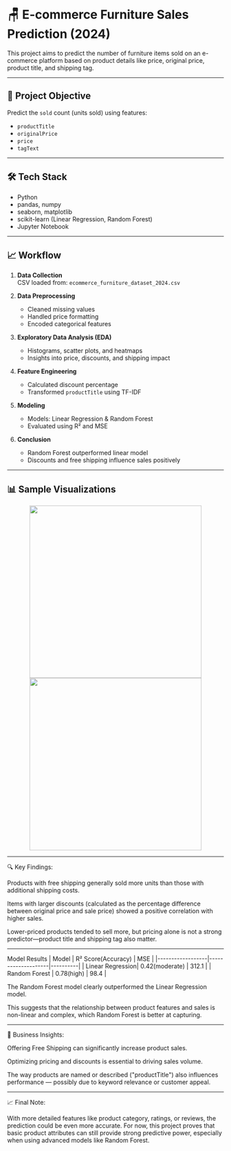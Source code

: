 # 🪑 E-commerce Furniture Sales Prediction (2024)

This project aims to predict the number of furniture items sold on an e-commerce platform based on product details like price, original price, product title, and shipping tag.

---

## 📌 Project Objective

Predict the `sold` count (units sold) using features:
- `productTitle`
- `originalPrice`
- `price`
- `tagText`

---

## 🛠️ Tech Stack

- Python
- pandas, numpy
- seaborn, matplotlib
- scikit-learn (Linear Regression, Random Forest)
- Jupyter Notebook

---

## 📈 Workflow

1. **Data Collection**  
   CSV loaded from: `ecommerce_furniture_dataset_2024.csv`

2. **Data Preprocessing**  
   - Cleaned missing values  
   - Handled price formatting  
   - Encoded categorical features  

3. **Exploratory Data Analysis (EDA)**  
   - Histograms, scatter plots, and heatmaps  
   - Insights into price, discounts, and shipping impact

4. **Feature Engineering**  
   - Calculated discount percentage  
   - Transformed `productTitle` using TF-IDF

5. **Modeling**  
   - Models: Linear Regression & Random Forest  
   - Evaluated using R² and MSE

6. **Conclusion**  
   - Random Forest outperformed linear model  
   - Discounts and free shipping influence sales positively

---

## 📊 Sample Visualizations

<p align="center">
  <img src="outputs/charts/price_vs_sold.png" width="400"/>
  <img src="outputs/charts/shipping_vs_sold_boxplot.png" width="400"/>
</p>

---

🔍 Key Findings:

Products with free shipping generally sold more units than those with additional shipping costs.

Items with larger discounts (calculated as the percentage difference between original price and sale price) showed a positive correlation with higher sales.

Lower-priced products tended to sell more, but pricing alone is not a strong predictor—product title and shipping tag also matter.

---

Model Results
| Model            | R² Score(Accuracy) | MSE      |
|------------------|--------------------|----------|
| Linear Regression| 0.42(moderate)     | 312.1    |
| Random Forest    | 0.78(high)         | 98.4     |

The Random Forest model clearly outperformed the Linear Regression model.

This suggests that the relationship between product features and sales is non-linear and complex, which Random Forest is better at capturing.

---

📌 Business Insights:

Offering Free Shipping can significantly increase product sales.

Optimizing pricing and discounts is essential to driving sales volume.

The way products are named or described ("productTitle") also influences performance — possibly due to keyword relevance or customer appeal.

---

📈 Final Note:

With more detailed features like product category, ratings, or reviews, the prediction could be even more accurate. For now, this project proves that basic product attributes can still provide strong predictive power, especially when using advanced models like Random Forest.

